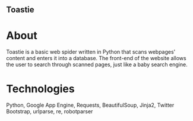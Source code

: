 ## Toastie
# About
Toastie is a basic web spider written in Python that scans webpages' content and enters it into a database. The front-end of the website allows the user to search through scanned pages, just like a baby search engine.
# Technologies
Python, Google App Engine, Requests, BeautifulSoup, Jinja2, Twitter Bootstrap, urlparse, re, robotparser
